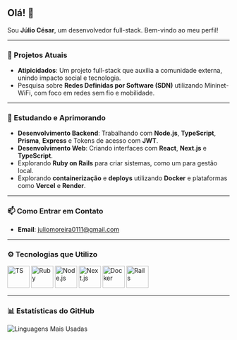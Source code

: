 ## Olá! 👋

Sou **Júlio César**, um desenvolvedor full-stack. Bem-vindo ao meu perfil!

---

### 🔭 Projetos Atuais
- **Atipicidados**: Um projeto full-stack que auxilia a comunidade externa, unindo impacto social e tecnologia.
- Pesquisa sobre **Redes Definidas por Software (SDN)** utilizando Mininet-WiFi, com foco em redes sem fio e mobilidade.

---

### 🌱 Estudando e Aprimorando
- **Desenvolvimento Backend**: Trabalhando com **Node.js**, **TypeScript**, **Prisma**, **Express** e Tokens de acesso com **JWT**.
- **Desenvolvimento Web**: Criando interfaces com **React**, **Next.js** e **TypeScript**.
- Explorando **Ruby on Rails** para criar sistemas, como um para gestão local.
- Explorando **containerização** e **deploys** utilizando **Docker** e plataformas como **Vercel** e **Render**.

---

### 📫 Como Entrar em Contato
- **Email**: [juliomoreira0111@gmail.com](mailto:juliomoreira0111@gmail.com)

---

### ⚙️ Tecnologias que Utilizo
<p align="start">
  <img src="https://cdn.jsdelivr.net/gh/devicons/devicon@latest/icons/typescript/typescript-original.svg" title="TS" width="50" height="50" />
  <img src="https://cdn.jsdelivr.net/gh/devicons/devicon/icons/ruby/ruby-original.svg" title="Ruby" width="50" height="50" />
  <img src="https://cdn.jsdelivr.net/gh/devicons/devicon@latest/icons/nodejs/nodejs-original-wordmark.svg" title="Node.js" width="50" height="50" />
  <img src="https://cdn.jsdelivr.net/gh/devicons/devicon/icons/nextjs/nextjs-original.svg" title="Next.js" width="50" height="50" />
  <img src="https://cdn.jsdelivr.net/gh/devicons/devicon@latest/icons/docker/docker-original-wordmark.svg" title="Docker" width="50" height="50" />
  <img src="https://cdn.jsdelivr.net/gh/devicons/devicon@latest/icons/rails/rails-plain-wordmark.svg" title="Rails" width="50" height="50"  />


</p>


---

### 📊 Estatísticas do GitHub

![Linguagens Mais Usadas](https://github-readme-stats.vercel.app/api/top-langs/?username=jcmoreiraa&layout=compact&theme=merko&hide_border=true)



